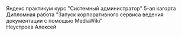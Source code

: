 Яндекс практикум курс "Системный администратор" 5-ая кагорта  
Дипломная работа "Запуск корпоративного сервиса ведения документации с помощью MediaWiki"  
Неустроев Алексей

